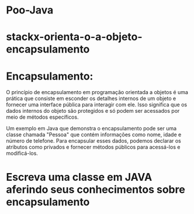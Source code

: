 # Poo-Java

# stackx-orienta-o-a-objeto-encapsulamento

# Encapsulamento:
O princípio de encapsulamento em programação orientada a objetos é uma prática que consiste em esconder os detalhes internos de um objeto e fornecer uma interface pública para interagir com ele. Isso significa que os dados internos do objeto são protegidos e só podem ser acessados por meio de métodos específicos.

Um exemplo em Java que demonstra o encapsulamento pode ser uma classe chamada "Pessoa" que contém informações como nome, idade e número de telefone. Para encapsular esses dados, podemos declarar os atributos como privados e fornecer métodos públicos para acessá-los e modificá-los. 
# Escreva uma classe em JAVA aferindo seus conhecimentos sobre encapsulamento
